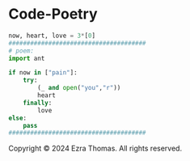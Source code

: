 # Code-Poetry

```Python
now, heart, love = 3*[0]
######################################
# poem:
import ant

if now in ["pain"]:
    try:
        (_ and open("you","r"))
        heart     
    finally:
        love
else:
    pass
######################################
```
Copyright © 2024 Ezra Thomas. All rights reserved.
